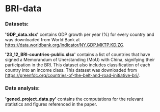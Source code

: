 # BRI-data

### Datasets: 

**'GDP_data.xlsx'** contains GDP growth per year (%) for every country and was downloaded from World Bank at https://data.worldbank.org/indicator/NY.GDP.MKTP.KD.ZG. 

**'23_12_BRI-countries-public.xlsx'** contains a list of countries that have signed a Memorandum of Unerstanding (MoU) with China, signifying their participation in the BRI. This dataset also includes classification of each country into an income class. This dataset was downloaded from https://greenfdc.org/countries-of-the-belt-and-road-initiative-bri/. 

### Data analysis: 

**'gened_project_data.py'** contains the computations for the relevant statistics and figures referenced in the paper.
